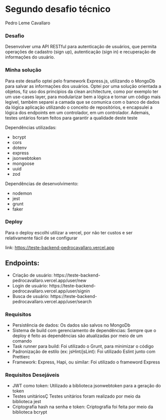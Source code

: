 <body>
    <main>
        <h1>Segundo desafio técnico</h1>
        <p>Pedro Leme Cavallaro</p>
        <h3>Desafio</h3>
        <p>
            Desenvolver uma API RESTful para autenticação de usuários, que
            permita operações de cadastro (sign up), autenticação (sign in) e
            recuperação de informações do usuário.
        </p>
        <h3>Minha solução</h3>
        <p>
            Para este desafio optei pelo framework Express.js, utilizando o
            MongoDb para salvar as informações dos usuários. Optei por uma
            solução orientada a objetos, fiz uso dos principios da clean
            architecture, como por exemplo ter um use-cases layer, para
            modularizar bem a lógica e tornar um código mais legivel, também
            separei a camada que se comunica com o banco de dados da lógica
            aplicação utilizando o conceito de repositórios, e encapsulei a
            lógica dos endpoints em um controlador, em um controlador. Ademais,
            testes untários foram feitos para garantir a qualidade deste teste
        </p>
        <div>
            <p>Dependências utilizadas:</p>
            <ul>
                <li>bcrypt</li>
                <li>cors</li>
                <li>dotenv</li>
                <li>express</li>
                <li>jsonwebtoken</li>
                <li>mongoose</li>
                <li>uuid</li>
                <li>zod</li>
            </ul>
            <p>Dependências de desenvolvimento:</p>
            <ul>
                <li>nodemon</li>
                <li>jest</li>
                <li>grunt</li>
                <li>faker</li>
            </ul>
        </div>
        <div>
            <h3>Deploy</h3>
            <p>Para o deploy escolhi utilizar a vercel, por não ter custos e ser relativamente fácil de se configurar</p>
            <p>link: <a href="https://teste-backend-pedrocavallaro.vercel.app">https://teste-backend-pedrocavallaro.vercel.app</a></p>
            <h2>Endpoints:</h2>
            <ul>
                <li>Criação de usuário: https://teste-backend-pedrocavallaro.vercel.app/user/new</li>
                <li>Login de usuário: https://teste-backend-pedrocavallaro.vercel.app/user/signin</li>
                <li>Busca de usuário: https://teste-backend-pedrocavallaro.vercel.app/user/search</li>
            </ul>
        </div>
        <div>
            <div>
                <h3>Requisitos</h3> 
                <ul>
                    <li>Persistência de dados: Os dados são salvos no MongoDb </li>
                    <li>Sistema de build com gerenciamento de dependências: Sempre que o deploy é feito as dependências são atualizadas por meio de um comando </li>
                    <li>Task runner para build: Foi utilizado o Grunt, para minimizar o código</li>
                    <li>Padronização de estilo (ex: jsHint/jsLint): Foi utilizado Eslint junto com Prettierc</li>
                    <li>Framework: Express, Hapi, ou similar: Foi utilizado o frameword Express</li>
                </ul>
            </div>
            <div>
                <h3>Requisitos Desejáveis</h3>
                <ul>
                    <li>
                        JWT como token: Utilizado a biblioteca jsonwebtoken para a geração do token
                    </li>
                    <li>
                         Testes unitáriosÇ Testes unitários foram realizado por meio da biblioteca jest
                    </li>
                    <li>Criptografia hash na senha e token: Criptografia foi feita por meio da biblioteca bcrypt</li>
                </ul>
            </div>
        </div>
    </main>
</body>
